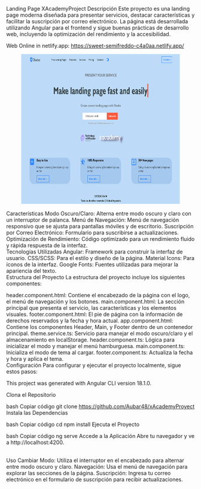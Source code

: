 Landing Page XAcademyProject
Descripción
Este proyecto es una landing page moderna diseñada para presentar servicios, destacar características y facilitar la suscripción por correo electrónico. La página está desarrollada utilizando Angular para el frontend y sigue buenas prácticas de desarrollo web, incluyendo la optimización del rendimiento y la accesibilidad.

Web Online in netlify.app: https://sweet-semifreddo-c4a0aa.netlify.app/
<figure><img src="./public/landing_page.png" alt="logo" style="height: 400px;"></figure>

Características
Modo Oscuro/Claro: Alterna entre modo oscuro y claro con un interruptor de palanca.
Menú de Navegación: Menú de navegación responsivo que se ajusta para pantallas móviles y de escritorio.
Suscripción por Correo Electrónico: Formulario para suscribirse a actualizaciones.
Optimización de Rendimiento: Código optimizado para un rendimiento fluido y rápida respuesta de la interfaz.
<br>
Tecnologías Utilizadas
Angular: Framework para construir la interfaz de usuario.
CSS/SCSS: Para el estilo y diseño de la página.
Material Icons: Para íconos de la interfaz.
Google Fonts: Fuentes utilizadas para mejorar la apariencia del texto.
<br>
Estructura del Proyecto
La estructura del proyecto incluye los siguientes componentes:

header.component.html: Contiene el encabezado de la página con el logo, el menú de navegación y los botones.
main.component.html: La sección principal que presenta el servicio, las características y los elementos visuales.
footer.component.html: El pie de página con la información de derechos reservados y la fecha y hora actual.
app.component.html: Contiene los componentes Header, Main, y Footer dentro de un contenedor principal.
theme.service.ts: Servicio para manejar el modo oscuro/claro y el almacenamiento en localStorage.
header.component.ts: Lógica para inicializar el modo y manejar el menú hamburguesa.
main.component.ts: Inicializa el modo de tema al cargar.
footer.component.ts: Actualiza la fecha y hora y aplica el tema.
<br>
Configuración
Para configurar y ejecutar el proyecto localmente, sigue estos pasos:

This project was generated with Angular CLI version 18.1.0.

Clona el Repositorio

bash
Copiar código
git clone <https://github.com/Aubar48/xAcademyProyect>
Instala las Dependencias

bash
Copiar código
cd <xAcademyProyect>
npm install
Ejecuta el Proyecto

bash
Copiar código
ng serve
Accede a la Aplicación Abre tu navegador y ve a http://localhost:4200.

<br>
Uso
Cambiar Modo: Utiliza el interruptor en el encabezado para alternar entre modo oscuro y claro.
Navegación: Usa el menú de navegación para explorar las secciones de la página.
Suscripción: Ingresa tu correo electrónico en el formulario de suscripción para recibir actualizaciones.
